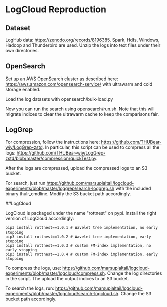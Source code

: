 # LogCloud Reproduction

## Dataset

LogHub data: https://zenodo.org/records/8196385. Spark, Hdfs, Windows, Hadoop and Thunderbird are used. Unzip the logs into text files under their own directories. 

## OpenSearch

Set up an AWS OpenSearch cluster as described here: https://aws.amazon.com/opensearch-service/ with ultrawarm and cold storage enabled. 

Load the log datasets with opensearch/bulk-load.py

Now you can run the search using opensearch/run.sh. Note that this will migrate indices to clear the ultrawarm cache to keep the comparisons fair.

## LogGrep

For compression, follow the instructions here: https://github.com/THUBear-wjy/LogGrep-zstd. In particular, this script can be used to compress all the logs: https://github.com/THUBear-wjy/LogGrep-zstd/blob/master/compression/quickTest.py.

After the logs are compressed, upload the compressed logs to an S3 bucket.

For search, just run https://github.com/marsupialtail/logcloud-experiments/blob/master/loggrep/search-loggrep.sh with the included binary thulr_cmdline. Modify the S3 bucket path accordingly.

##LogCloud

LogCloud is packaged under the name "rottnest" on pypi. Install the right version of LogCloud accordingly:
~~~
pip3 install rottnest==1.0.1 # Wavelet tree implementation, no early stopping
pip3 install rottnest==1.0.2 # Wavelet tree implementation, early stopping
pip3 install rottnest==1.0.3 # custom FM-index implementation, no early stopping
pip3 install rottnest==1.0.4 # custom FM-index implementation, early stopping
~~~

To compress the logs, use: https://github.com/marsupialtail/logcloud-experiments/blob/master/logcloud/compress.sh. Change the log directories in the script. The upload the output indices to an S3 bucket.

To search the logs, run: https://github.com/marsupialtail/logcloud-experiments/blob/master/logcloud/search-logcloud.sh. Change the S3 bucket path accordingly.
